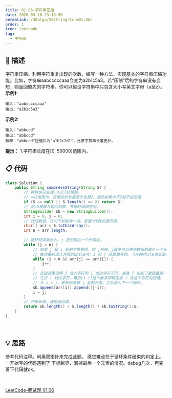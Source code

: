 ```yaml
---
title: 01.06-字符串压缩
date: 2020-03-16 23:18:56
permalink: /40algo/20string/lc-m01.06/
order: 1
icon: leetcode
tag:
  - 字符串
---
```

## 💬 描述
字符串压缩。利用字符重复出现的次数，编写一种方法，实现基本的字符串压缩功能。比如，字符串aabcccccaaa会变为a2b1c5a3。若“压缩”后的字符串没有变短，则返回原先的字符串。你可以假设字符串中只包含大小写英文字母（a至z）。
**示例1:**

```
输入："aabcccccaaa"
输出："a2b1c5a3"
```
**示例2:**

```
输入："abbccd"
输出："abbccd"
解释："abbccd"压缩后为"a1b2c2d1"，比原字符串长度更长。
```
**提示：**
1.字符串长度在[0, 50000]范围内。


## 📋 代码
```java
class Solution {
    public String compressString(String S) {
        // 特殊情况处理。null好理解。
        // <=2是因为，压缩后的长度至少也是2。因此如果小于2就不必压缩
		if (S == null || S.length() <= 2) return S;
		// 用sb接收并返回结果，节省时间和空间。
		StringBuilder sb = new StringBuilder();
		int i = 0, j = 0;
        // 转成数组，访问下标能快一点。变量n代替长度同理。
		char[] arr = S.toCharArray();
		int n = arr.length;
		
        // 循环结束条件为，j 走到最后一个元素处。
		while (j < n) {
            // 如果 j 和 i 处的字符相同，则 j右移，j最多可以移到数组的最后一个元素处。
            // 每次重新进入外层的while时，i 和 j 总是想等的。下方的while也总是成立的。
			while (j < n && arr[j] == arr[i]) {
				j++;
			}
            // 走到这里说明 j 处的字符和 i 处的字符不同，或者 j 走到了数组最后一个元素处。
            // 先拼 i 处的字符，再拼(j-i)这个数字即可完成 i 处这个字符的压缩。
            // 令 i = j，即开始考察 j 处的元素。之后进入下一个循环。
			sb.append(arr[i]).append((j-i));
			i = j;
		}
        // 判断长度。谁短返回谁。
		return sb.length() < S.length() ? sb.toString():S;
    }
}
```
<br/>

## 💡 思路
参考代码注释。利用双指针来完成此题。
感觉难点在于循环条件结束的判定上。一开始写的代码遇到了 下标越界、漏掉最后一个元素的情况。debug几次，再完善下代码就ok。

<br/>

<a href="https://leetcode-cn.com/problems/compress-string-lcci/" class="LinkCard" target="_blank">LeetCode-面试题 01.06</a>

<br/>